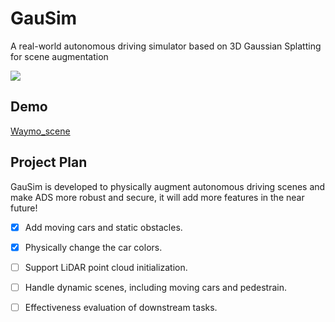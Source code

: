 # GauSim
A real-world autonomous driving simulator based on 3D Gaussian Splatting for scene augmentation

![](https://github.com/JiaxiongQ/GauSim/blob/main/Waymo_scene1.gif)

## Demo
[Waymo_scene](https://drive.google.com/file/d/1KjG5pnuQq2aiLFBHc4mWImd_ff_szGmf/view?usp=sharing)

## Project Plan
GauSim is developed to physically augment autonomous driving scenes and make ADS more robust and secure, it will add more features in the near future!
- [x] Add moving cars and static obstacles.
- [x] Physically change the car colors.
- [ ] Support LiDAR point cloud initialization.
- [ ] Handle dynamic scenes, including moving cars and pedestrain.
- [ ] Effectiveness evaluation of downstream tasks.

